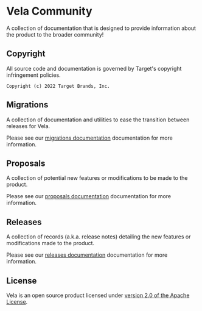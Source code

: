 # Vela Community

A collection of documentation that is designed to provide information about the product to the broader community!

## Copyright

All source code and documentation is governed by Target's copyright infringement policies.

```
Copyright (c) 2022 Target Brands, Inc.
```

## Migrations

A collection of documentation and utilities to ease the transition between releases for Vela.

Please see our [migrations documentation](../migrations/README.md) documentation for more information.

## Proposals

A collection of potential new features or modifications to be made to the product.

Please see our [proposals documentation](../proposals/README.md) documentation for more information.

## Releases

A collection of records (a.k.a. release notes) detailing the new features or modifications made to the product.

Please see our [releases documentation](../releases/README.md) documentation for more information.

## License

Vela is an open source product licensed under [version 2.0 of the Apache License](http://www.apache.org/licenses/LICENSE-2.0).
